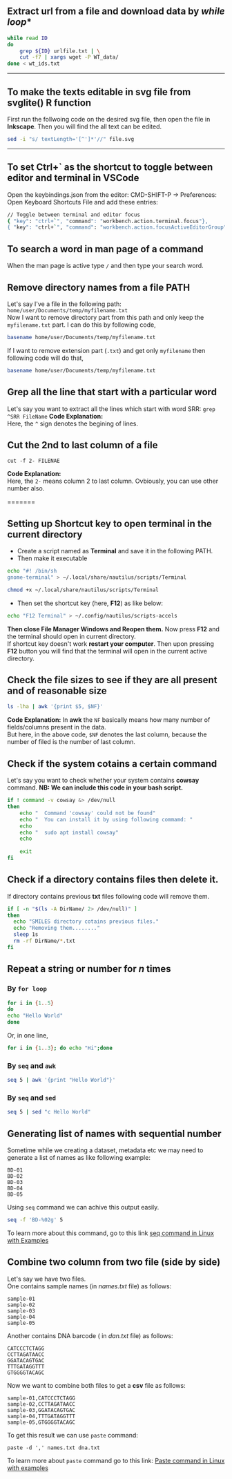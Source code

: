 ## Extract url from a file and download data by *while loop**

```bash
while read ID
do
	grep ${ID} urlfile.txt | \
	cut -f7 | xargs wget -P WT_data/	
done < wt_ids.txt
```
-----------
## To make the texts editable in svg file from svglite() R function
First run the follwoing code on the desired svg file, then open the file in **Inkscape**. Then you will find the all text can be edited.

```bash
sed -i "s/ textLength='[^']*'//" file.svg
```
--------------

## To set Ctrl+` as the shortcut to toggle between editor and terminal in VSCode
Open the keybindings.json from the editor: CMD-SHIFT-P -> Preferences: Open Keyboard Shortcuts File and add these entries:
```bash
// Toggle between terminal and editor focus
{ "key": "ctrl+`", "command": "workbench.action.terminal.focus"},
{ "key": "ctrl+`", "command": "workbench.action.focusActiveEditorGroup", "when": "terminalFocus"}
```

## To search a word in man page of a command
When the man page is active type `/` and then type your search word.

## Remove directory names from a file PATH
Let's say I've a file in the following path:
`home/user/Documents/temp/myfilename.txt`  
Now I want to remove directory part from this path and only keep the `myfilename.txt` part. I can do this by following code,
```bash
basename home/user/Documents/temp/myfilename.txt
```
If I want to remove extension part (`.txt`) and get only `myfilename` then following code will do that,
```bash
basename home/user/Documents/temp/myfilename.txt
```
## Grep all the line that start with a particular word
Let's say you want to extract all the lines which start with word SRR:
`grep ^SRR FileName`
**Code Explanation:**  
Here, the `^` sign denotes the begining of lines.

## Cut the 2nd to last column of a file
`cut -f 2- FILENAE`

**Code Explanation:**  
Here, the `2-` means column 2 to last column. Ovbiously, you can use other number also.

=======
## Setting up Shortcut key to open terminal in the current directory
- Create a script named as **Terminal** and save it in the following PATH.
- Then make it executable
```bash
echo "#! /bin/sh
gnome-terminal" > ~/.local/share/nautilus/scripts/Terminal

chmod +x ~/.local/share/nautilus/scripts/Terminal
```
- Then set the shortcut key (here, **F12**) as like below:
```bash
echo "F12 Terminal" > ~/.config/nautilus/scripts-accels
```
**Then close File Manager Windows and Reopen them.** Now press **F12** and the terminal should open in current directory.  
If shortcut key doesn't work **restart your computer**. Then upon pressing **F12** button you will find that the terminal will open in the current active directory.

## Check the file sizes to see if they are all present and of reasonable size
```bash
ls -lha | awk '{print $5, $NF}'
```
**Code Explanation:**
In **awk** the `NF` basically means how many number of fields/columns present in the data.  
But here, in the above code, `$NF` denotes the last column, because the number of filed is the number of last column.

## Check if the system cotains a certain command
Let's say you want to check whether your system contains **cowsay** command.
**NB: We can include this code in your bash script.**
```bash
if ! command -v cowsay &> /dev/null
then
    echo "	Command 'cowsay' could not be found"
    echo "	You can install it by using following commamd: "
    echo 
    echo "	sudo apt install cowsay"
    echo
	
    exit
fi
```
## Check if a directory contains files then delete it.
If directory contains previous **txt** files following code will remove them.

```bash
if [ -n "$(ls -A DirName/ 2> /dev/null)" ]
then
  echo "SMILES directory cotains previous files."
  echo "Removing them........"
  sleep 1s
  rm -rf DirName/*.txt
fi
```

## Repeat a string or number for *n* times
### By `for loop`
```bash
for i in {1..5}
do
echo "Hello World"
done
```
Or, in one line,
```bash
for i in {1..3}; do echo "Hi";done
```
### By `seq` and `awk`
```bash
seq 5 | awk '{print "Hello World"}'
```

### By `seq` and `sed`
```bash
seq 5 | sed "c Hello World"
```

## Generating list of names with sequential number
Sometime while we creating a dataset, metadata etc we may need to generate a list of names as like following example:
```
BD-01
BD-02
BD-03
BD-04
BD-05
```
Using `seq` command we can achive this output easily.
```bash
seq -f 'BD-%02g' 5
```
To learn more about this command, go to this link [seq command in Linux with Examples](https://www.geeksforgeeks.org/seq-command-in-linux-with-examples/)

## Combine two column from two file (side by side)
Let's say we have two files.  
One contains sample names (in *names.txt* file) as follows:
```
sample-01
sample-02
sample-03
sample-04
sample-05
```
Another contains DNA barcode ( in *dan.txt* file) as follows:
```
CATCCCTCTAGG
CCTTAGATAACC
GGATACAGTGAC
TTTGATAGGTTT
GTGGGGTACAGC
```
Now we want to combine both files to get a **csv** file as follows:
```
sample-01,CATCCCTCTAGG
sample-02,CCTTAGATAACC
sample-03,GGATACAGTGAC
sample-04,TTTGATAGGTTT
sample-05,GTGGGGTACAGC
```
To get this result we can use `paste` command:
```
paste -d ',' names.txt dna.txt
```
To learn more about `paste` command go to this link: [Paste command in Linux with examples](https://www.geeksforgeeks.org/paste-command-in-linux-with-examples/)


